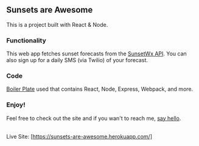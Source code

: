 
## Sunsets are Awesome
This is a project built with React & Node. 

### Functionality
This web app fetches sunset forecasts from the [SunsetWx API](https://sunburst.sunsetwx.com/v1/docs/). You can also sign up for a daily SMS (via Twilio) of your forecast. 

### Code
[Boiler Plate](https://github.com/crsandeep/simple-react-full-stack) used that contains React, Node, Express, Webpack, and more.

### Enjoy!
Feel free to check out the site and if you wan't to reach me, [say hello](https://twitter.com/mayerseidman).<br/><br/>

Live Site: [https://sunsets-are-awesome.herokuapp.com/]


